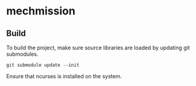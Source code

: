 # mechmission

## Build

To build the project, make sure source libraries are loaded by updating git
submodules.

```
git submodule update --init
```

Ensure that ncurses is installed on the system.
